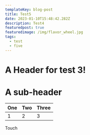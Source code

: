 ```yaml
---
templateKey: blog-post
title: Test5
date: 2023-01-10T15:48:42.282Z
description: Test4
featuredpost: true
featuredimage: /img/flavor_wheel.jpg
tags:
  - test
  - five
---
```

# A Header for test 3!

# A sub-header

| One | Two | Three |
| --- | --- | --- |
| 1 | 2 | 3 | 

Touch
